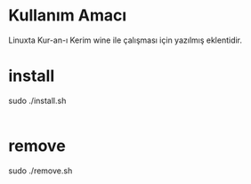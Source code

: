 # Kullanım Amacı
Linuxta Kur-an-ı Kerim wine ile çalışması için yazılmış eklentidir. 
<br/>

# install
sudo ./install.sh <br/>
<br/>
# remove
sudo ./remove.sh <br/>